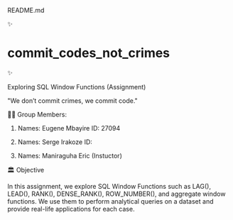 README.md

✨ <h1>commit_codes_not_crimes </h1> ✨

Exploring SQL Window Functions (Assignment)

"We don’t commit crimes, we commit code."

👨‍💼 Group Members:

1. Names: Eugene Mbayire
      ID: 27094

2. Names: Serge Irakoze
	  ID:

3. Names: Maniraguha Eric (Instuctor)


🏛️ Objective

In this assignment, we explore SQL Window Functions such as LAG(), LEAD(), RANK(), DENSE_RANK(), ROW_NUMBER(), and aggregate window functions. We use them to perform analytical queries on a dataset and provide real-life applications for each case.